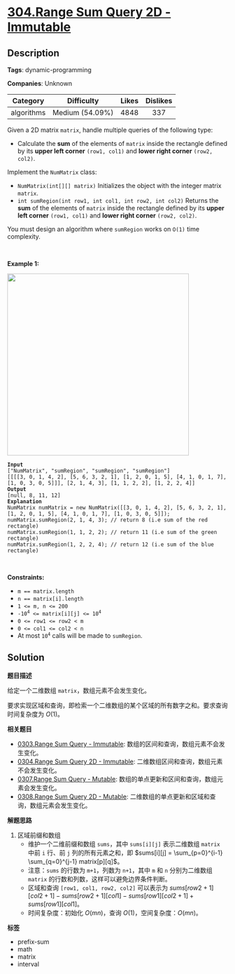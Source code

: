 # [304.Range Sum Query 2D - Immutable](https://leetcode.com/problems/range-sum-query-2d-immutable/description/)

## Description

**Tags**: dynamic-programming

**Companies**: Unknown

|  Category  |   Difficulty    | Likes | Dislikes |
| :--------: | :-------------: | :---: | :------: |
| algorithms | Medium (54.09%) | 4848  |   337    |


<p>Given a 2D matrix <code>matrix</code>, handle multiple queries of the following type:</p>
<ul>
  <li>Calculate the <strong>sum</strong> of the elements of <code>matrix</code> inside the rectangle defined by its <strong>upper left corner</strong> <code>(row1, col1)</code> and <strong>lower right corner</strong> <code>(row2, col2)</code>.</li>
</ul>
<p>Implement the <code>NumMatrix</code> class:</p>
<ul>
  <li><code>NumMatrix(int[][] matrix)</code> Initializes the object with the integer matrix <code>matrix</code>.</li>
  <li><code>int sumRegion(int row1, int col1, int row2, int col2)</code> Returns the <strong>sum</strong> of the elements of <code>matrix</code> inside the rectangle defined by its <strong>upper left corner</strong> <code>(row1, col1)</code> and <strong>lower right corner</strong> <code>(row2, col2)</code>.</li>
</ul>
<p>You must design an algorithm where <code>sumRegion</code> works on <code>O(1)</code> time complexity.</p>
<p>&nbsp;</p>
<p><strong class="example">Example 1:</strong></p>
<img alt="" src="https://assets.leetcode.com/uploads/2021/03/14/sum-grid.jpg" style="width: 415px; height: 415px;" />
<pre><code><strong>Input</strong>
[&quot;NumMatrix&quot;, &quot;sumRegion&quot;, &quot;sumRegion&quot;, &quot;sumRegion&quot;]
[[[[3, 0, 1, 4, 2], [5, 6, 3, 2, 1], [1, 2, 0, 1, 5], [4, 1, 0, 1, 7], [1, 0, 3, 0, 5]]], [2, 1, 4, 3], [1, 1, 2, 2], [1, 2, 2, 4]]
<strong>Output</strong>
[null, 8, 11, 12]
<strong>Explanation</strong>
NumMatrix numMatrix = new NumMatrix([[3, 0, 1, 4, 2], [5, 6, 3, 2, 1], [1, 2, 0, 1, 5], [4, 1, 0, 1, 7], [1, 0, 3, 0, 5]]);
numMatrix.sumRegion(2, 1, 4, 3); // return 8 (i.e sum of the red rectangle)
numMatrix.sumRegion(1, 1, 2, 2); // return 11 (i.e sum of the green rectangle)
numMatrix.sumRegion(1, 2, 2, 4); // return 12 (i.e sum of the blue rectangle)</code></pre>
<p>&nbsp;</p>
<p><strong>Constraints:</strong></p>
<ul>
  <li><code>m == matrix.length</code></li>
  <li><code>n == matrix[i].length</code></li>
  <li><code>1 &lt;= m, n &lt;= 200</code></li>
  <li><code>-10<sup>4</sup> &lt;= matrix[i][j] &lt;= 10<sup>4</sup></code></li>
  <li><code>0 &lt;= row1 &lt;= row2 &lt; m</code></li>
  <li><code>0 &lt;= col1 &lt;= col2 &lt; n</code></li>
  <li>At most <code>10<sup>4</sup></code> calls will be made to <code>sumRegion</code>.</li>
</ul>

## Solution

**题目描述**

给定一个二维数组 `matrix`，数组元素不会发生变化。

要求实现区域和查询，即检索一个二维数组的某个区域的所有数字之和。要求查询时间复杂度为 $O(1)$。

**相关题目**

- [0303.Range Sum Query - Immutable](0303.range-sum-query-immutable.md): 数组的区间和查询，数组元素不会发生变化。
- [0304.Range Sum Query 2D - Immutable](0304.range-sum-query-2-d-immutable.md): 二维数组区间和查询，数组元素不会发生变化。
- [0307.Range Sum Query - Mutable](0307.range-sum-query-mutable.md): 数组的单点更新和区间和查询，数组元素会发生变化。
- [0308.Range Sum Query 2D - Mutable](0308.range-sum-query-2d-mutable.md): 二维数组的单点更新和区域和查询，数组元素会发生变化。

**解题思路**

1. 区域前缀和数组
   - 维护一个二维前缀和数组 `sums`，其中 `sums[i][j]` 表示二维数组 `matrix` 中前 `i` 行、前 `j` 列的所有元素之和，即 $sums[i][j] = \sum_{p=0}^{i-1} \sum_{q=0}^{j-1} matrix[p][q]$。
   - 注意：`sums` 的行数为 `m+1`，列数为 `n+1`，其中 `m` 和 `n` 分别为二维数组 `matrix` 的行数和列数，这样可以避免边界条件判断。
   - 区域和查询 `[row1, col1, row2, col2]` 可以表示为 $sums[row2+1][col2+1] - sums[row2+1][col1] - sums[row1][col2+1] + sums[row1][col1]$。
   - 时间复杂度：初始化 $O(mn)$，查询 $O(1)$，空间复杂度：$O(mn)$。

**标签**

- prefix-sum
- math
- matrix
- interval

